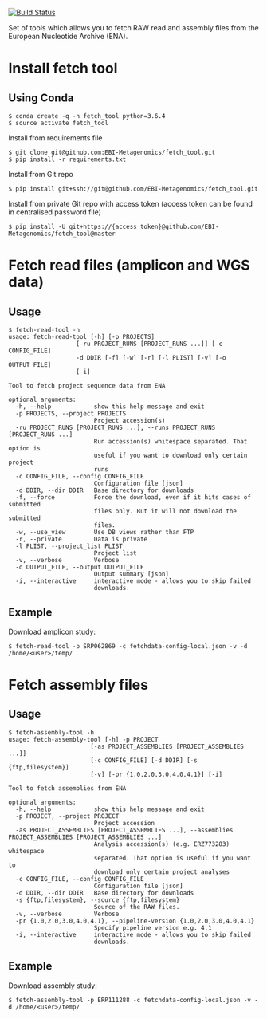[![Build Status](https://travis-ci.com/EBI-Metagenomics/fetch_tool.svg?token=Fx66TMEyQXwD4SBCCvpz&branch=master)](https://travis-ci.com/EBI-Metagenomics/fetch_tool)

Set of tools which allows you to fetch RAW read and assembly files from the European Nucleotide Archive (ENA).


Install fetch tool
============================

Using Conda
-----------

    $ conda create -q -n fetch_tool python=3.6.4
    $ source activate fetch_tool

Install from requirements file

    $ git clone git@github.com:EBI-Metagenomics/fetch_tool.git
    $ pip install -r requirements.txt

Install from Git repo

    $ pip install git+ssh://git@github.com/EBI-Metagenomics/fetch_tool.git

Install from private Git repo with access token (access token can be found in centralised password file)

    $ pip install -U git+https://{access_token}@github.com/EBI-Metagenomics/fetch_tool@master

Fetch read files (amplicon and WGS data)
=====

Usage
-----


    $ fetch-read-tool -h
    usage: fetch-read-tool [-h] [-p PROJECTS]
                       [-ru PROJECT_RUNS [PROJECT_RUNS ...]] [-c CONFIG_FILE]
                       -d DDIR [-f] [-w] [-r] [-l PLIST] [-v] [-o OUTPUT_FILE]
                       [-i]

    Tool to fetch project sequence data from ENA

    optional arguments:
      -h, --help            show this help message and exit
      -p PROJECTS, --project PROJECTS
                            Project accession(s)
      -ru PROJECT_RUNS [PROJECT_RUNS ...], --runs PROJECT_RUNS [PROJECT_RUNS ...]
                            Run accession(s) whitespace separated. That option is
                            useful if you want to download only certain project
                            runs
      -c CONFIG_FILE, --config CONFIG_FILE
                            Configuration file [json]
      -d DDIR, --dir DDIR   Base directory for downloads
      -f, --force           Force the download, even if it hits cases of submitted
                            files only. But it will not download the submitted
                            files.
      -w, --use_view        Use DB views rather than FTP
      -r, --private         Data is private
      -l PLIST, --project_list PLIST
                            Project list
      -v, --verbose         Verbose
      -o OUTPUT_FILE, --output OUTPUT_FILE
                            Output summary [json]
      -i, --interactive     interactive mode - allows you to skip failed
                            downloads.


Example
--------

Download amplicon study:

    $ fetch-read-tool -p SRP062869 -c fetchdata-config-local.json -v -d /home/<user>/temp/

Fetch assembly files
=====

Usage
-----


    $ fetch-assembly-tool -h
    usage: fetch-assembly-tool [-h] -p PROJECT
                           [-as PROJECT_ASSEMBLIES [PROJECT_ASSEMBLIES ...]]
                           [-c CONFIG_FILE] [-d DDIR] [-s {ftp,filesystem}]
                           [-v] [-pr {1.0,2.0,3.0,4.0,4.1}] [-i]

    Tool to fetch assemblies from ENA

    optional arguments:
      -h, --help            show this help message and exit
      -p PROJECT, --project PROJECT
                            Project accession
      -as PROJECT_ASSEMBLIES [PROJECT_ASSEMBLIES ...], --assemblies PROJECT_ASSEMBLIES [PROJECT_ASSEMBLIES ...]
                            Analysis accession(s) (e.g. ERZ773283) whitespace
                            separated. That option is useful if you want to
                            download only certain project analyses
      -c CONFIG_FILE, --config CONFIG_FILE
                            Configuration file [json]
      -d DDIR, --dir DDIR   Base directory for downloads
      -s {ftp,filesystem}, --source {ftp,filesystem}
                            Source of the RAW files.
      -v, --verbose         Verbose
      -pr {1.0,2.0,3.0,4.0,4.1}, --pipeline-version {1.0,2.0,3.0,4.0,4.1}
                            Specify pipeline version e.g. 4.1
      -i, --interactive     interactive mode - allows you to skip failed
                            downloads.

Example
--------

Download assembly study:

    $ fetch-assembly-tool -p ERP111288 -c fetchdata-config-local.json -v -d /home/<user>/temp/
